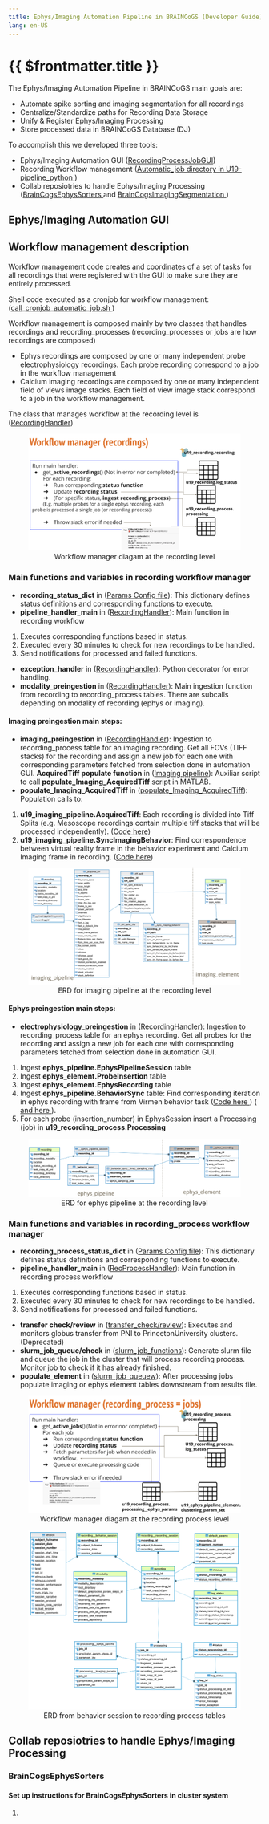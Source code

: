 ```yaml
---
title: Ephys/Imaging Automation Pipeline in BRAINCoGS (Developer Guide)
lang: en-US
---
```


# {{ $frontmatter.title }}

The Ephys/Imaging Automation Pipeline in BRAINCoGS main goals are:

+ Automate spike sorting and imaging segmentation for all recordings
+ Centralize/Standardize paths for Recording Data Storage
+ Unify & Register Ephys/Imaging Processing
+ Store processed data in BRAINCoGS Database (DJ)

To accomplish this we developed three tools:

+ Ephys/Imaging Automation GUI (<a href="https://github.com/BrainCOGS/RecordingProcessJobGUI">RecordingProcessJobGUI</a>)
+ Recording Workflow management (<a href="https://github.com/BrainCOGS/U19-pipeline_python/tree/master/u19_pipeline/automatic_job">Automatic_job directory in U19-pipeline_python </a>)
+ Collab reposiotries to handle Ephys/Imaging Processing (<a href="https://github.com/BrainCOGS/BrainCogsEphysSorters">BrainCogsEphysSorters </a> and <a href="https://github.com/BrainCOGS/BrainCogsImagingSegmentation">BrainCogsImagingSegmentation </a>)


 ## Ephys/Imaging Automation GUI

 ## Workflow management description

Workflow management code creates and coordinates of a set of tasks for all recordings that were registered with the GUI to make sure they are entirely processed.

Shell code executed as a cronjob for workflow management:
(<a href="https://github.com/BrainCOGS/U19-pipeline_python/blob/master/u19_pipeline/automatic_job/call_cronjob_automatic_job.sh">call_cronjob_automatic_job.sh
</a>)

Workflow management is composed mainly by two classes that handles recordings and recording_processes  (recording_processes or jobs are how recordings are composed)
 + Ephys recordings are composed by one or many independent probe electrophysiology recordings. Each probe recording correspond to a job in the workflow management
 + Calcium imaging recordings are composed by one or many independent field of views image stacks. Each field of view image stack correspond to a job in the workflow management.

The class that manages workflow at the recording level is (<a href="https://github.com/BrainCOGS/U19-pipeline_python/blob/master/u19_pipeline/automatic_job/recording_handler.py">RecordingHandler</a>)

 <figure>
<img src='./assets/images/automation_pipeline_developer/workflow_manager_recordings.png'>
<center><figcaption>Workflow manager diagam at the recording level</figcaption></center>
 </figure>

### Main functions and variables in recording workflow manager

+ **recording_status_dict** in (<a href="https://https://github.com/BrainCOGS/U19-pipeline_python/blob/master/u19_pipeline/automatic_job/params_config.py">Params Config file</a>): This dictionary defines status definitions and corresponding functions to execute.
+ **pipeline_handler_main** in (<a href="https://github.com/BrainCOGS/U19-pipeline_python/blob/master/u19_pipeline/automatic_job/u19_pipeline/automatic_job/recording_handler.py">RecordingHandler</a>): Main function in recording workflow
1. Executes corresponding functions based in status.
2. Executed every 30 minutes to check for new recordings to be handled.
3. Send notifications for processed and failed functions.
+  **exception_handler** in (<a href="https://github.com/BrainCOGS/U19-pipeline_python/blob/master/u19_pipeline/automatic_job/u19_pipeline/automatic_job/recording_handler.py">RecordingHandler</a>): Python decorator for error handling.
+  **modality_preingestion** in (<a href="https://github.com/BrainCOGS/U19-pipeline_python/blob/master/u19_pipeline/automatic_job/u19_pipeline/automatic_job/recording_handler.py">RecordingHandler</a>): Main ingestion function from recording to recording_process tables. There are subcalls depending on modality of recording (ephys or imaging).

#### Imaging preingestion main steps:

+  **imaging_preingestion** in (<a href="https://github.com/BrainCOGS/U19-pipeline_python/blob/master/u19_pipeline/automatic_job/u19_pipeline/automatic_job/recording_handler.py">RecordingHandler</a>): Ingestion to recording_process table for an imaging recording. Get all FOVs (TIFF stacks) for the recording and assign a new job for each one with corresponding parameters fetched from selection done in automation GUI.
**AcquiredTiff populate function** in (<a href="https://github.com/BrainCOGS/U19-pipeline_python/blob/master/u19_pipeline/imaging_pipeline.py">Imaging pipeline</a>): Auxiliar script to call **populate_Imaging_AcquiredTiff** script in MATLAB.
+ **populate_Imaging_AcquiredTiff** in (<a href="https://github.com/BrainCOGS/U19-pipeline-matlab/blob/master/scripts/populate_Imaging_AcquiredTiff.m">populate_Imaging_AcquiredTiff</a>): Population calls to:
1. **u19_imaging_pipeline.AcquiredTiff**: Each recording is divided into Tiff Splits (e.g. Mesoscope recordings contain multiple tiff stacks that will be processed independently). (<a href="https://github.com/BrainCOGS/U19-pipeline-matlab/blob/master/schemas/%2Bimaging_pipeline/AcquiredTiff.m">Code here</a>)
2. **u19_imaging_pipeline.SyncImagingBehavior**: Find correspondence between virtual reality frame in the behavior experiment and Calcium Imaging frame in recording.
(<a href="https://github.com/BrainCOGS/U19-pipeline-matlab/blob/master/schemas/%2Bimaging_pipeline/SyncImagingBehavior.m">Code here</a>)



 <figure>
<img src='./assets/images/automation_pipeline_developer/imaging_pipeline_basic_ERD.png'>
<center><figcaption>ERD for imaging pipeline at the recording level</figcaption></center>
 </figure>

#### Ephys preingestion main steps:

 +  **electrophysiology_preingestion** in (<a href="https://github.com/BrainCOGS/U19-pipeline_python/blob/master/u19_pipeline/automatic_job/u19_pipeline/automatic_job/recording_handler.py">RecordingHandler</a>): Ingestion to recording_process table for an ephys recording. Get all probes for the recording and assign a new job for each one with corresponding parameters fetched from selection done in automation GUI.
 1. Ingest **ephys_pipeline.EphysPipelineSession** table
 2. Ingest **ephys_element.ProbeInsertion** table
 3. Ingest **ephys_element.EphysRecording** table
 4. Ingest **ephys_pipeline.BehaviorSync** table: Find corresponding iteration in ephys recording with frame from Virmen behavior task (<a href="https://github.com/BrainCOGS/U19-pipeline_python/blob/master/u19_pipeline/ephys_pipeline.py">Code here </a>) (<a href="https://github.com/BrainCOGS/U19-pipeline_python/blob/master/u19_pipeline/utils/ephys_utils.py"> and here </a>).
5. For each probe (insertion_number) in EphysSession insert a Processing (job) in **u19_recording_process.Processing**


 <figure>
<img src='./assets/images/automation_pipeline_developer/ephys_pipeline_basic_ERD.png'>
<center><figcaption>ERD for ephys pipeline at the recording level</figcaption></center>
 </figure>

 ### Main functions and variables in recording_process workflow manager

 + **recording_process_status_dict** in (<a href="https://https://github.com/BrainCOGS/U19-pipeline_python/blob/master/u19_pipeline/automatic_job/params_config.py">Params Config file</a>): This dictionary defines status definitions and corresponding functions to execute.
+ **pipeline_handler_main** in (<a href="https://github.com/BrainCOGS/U19-pipeline_python/blob/master/u19_pipeline/automatic_job/u19_pipeline/automatic_job/recording__process_handler.py">RecProcessHandler</a>): Main function in recording process workflow
1. Executes corresponding functions based in status.
2. Executed every 30 minutes to check for new recordings to be handled.
3. Send notifications for processed and failed functions.
+  **transfer check/review** in (<a href="https://github.com/BrainCOGS/U19-pipeline_python/blob/master/u19_pipeline/automatic_job/u19_pipeline/automatic_job/recording_process_handler.py">transfer_check/review</a>): Executes and monitors globus transfer from PNI to PrincetonUniversity clusters. (Deprecated)
+  **slurm_job_queue/check** in (<a href="https://github.com/BrainCOGS/U19-pipeline_python/blob/master/u19_pipeline/automatic_job/u19_pipeline/automatic_job/recording_process_handler.py">slurm_job_functions</a>): Generate slurm file and queue the job in the cluster that will process recording process. Monitor job to check if it has already finished.
+  **populate_element** in (<a href="https://github.com/BrainCOGS/U19-pipeline_python/blob/master/u19_pipeline/automatic_job/u19_pipeline/automatic_job/recording_process_handler.py">slurm_job_queuew</a>): After processing jobs populate imaging or ephys element tables downstream from results file.


 <figure>
<img src='./assets/images/automation_pipeline_developer/workflow_manager_jobs.png'>
<center><figcaption>Workflow manager diagam at the recording process level</figcaption></center>
 </figure>


  <figure>
<img src='./assets/images/automation_pipeline_developer/u19_automation_ERD.png'>
<center><figcaption>ERD from behavior session to recording process tables</figcaption></center>
 </figure>

## Collab reposiotries to handle Ephys/Imaging Processing

### BrainCogsEphysSorters

#### Set up instructions for BrainCogsEphysSorters in cluster system

1.